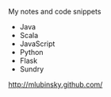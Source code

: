 My notes and code snippets
 - Java
 - Scala
 - JavaScript
 - Python
 - Flask
 - Sundry

http://mlubinsky.github.com/
